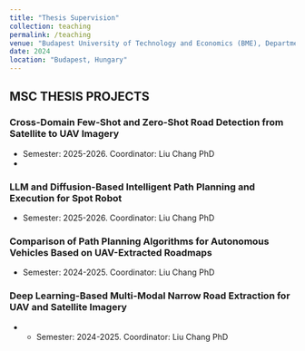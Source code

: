 ```yaml
---
title: "Thesis Supervision"
collection: teaching
permalink: /teaching
venue: "Budapest University of Technology and Economics (BME), Department of Networked Systems and Services "
date: 2024
location: "Budapest, Hungary"
---
```



## MSC THESIS PROJECTS

### Cross-Domain Few-Shot and Zero-Shot Road Detection from Satellite to UAV Imagery
- Semester: 2025-2026. Coordinator: Liu Chang PhD
- 
### LLM and Diffusion-Based Intelligent Path Planning and Execution for Spot Robot
- Semester: 2025-2026. Coordinator: Liu Chang PhD

### Comparison of Path Planning Algorithms for Autonomous Vehicles Based on UAV-Extracted Roadmaps
- Semester: 2024-2025. Coordinator: Liu Chang PhD

### Deep Learning-Based Multi-Modal Narrow Road Extraction for UAV and Satellite Imagery
- - Semester: 2024-2025. Coordinator: Liu Chang PhD
